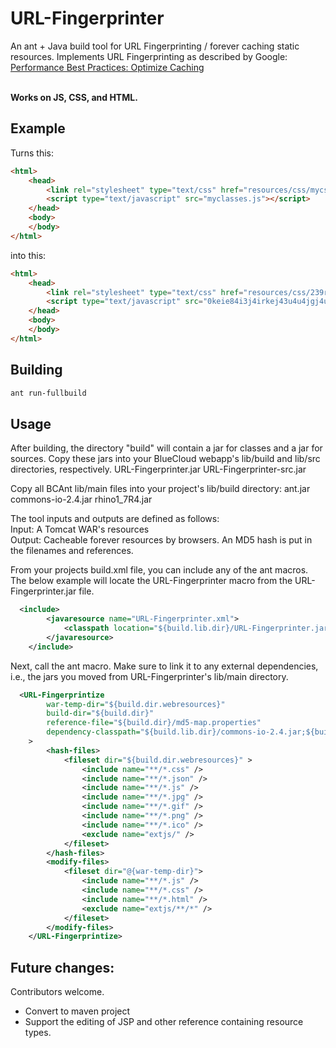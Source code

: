 # URL-Fingerprinter

An ant + Java build tool for URL Fingerprinting / forever caching static resources. Implements URL Fingerprinting as described by Google: 
<a href="https://developers.google.com/speed/docs/best-practices/caching" target="_blank">Performance Best Practices: Optimize Caching<a>

<br>
<b>Works on JS, CSS, and HTML.</b>


## Example
Turns this:
```html
<html>
	<head>
		<link rel="stylesheet" type="text/css" href="resources/css/mycss.css"/>
		<script type="text/javascript" src="myclasses.js"></script>
	</head>
	<body>
	</body>
</html>
```
into this:
```html
<html>
	<head>
		<link rel="stylesheet" type="text/css" href="resources/css/239rmfhr93483h883893892fh238904t-mycss.css"/>
		<script type="text/javascript" src="0keie84i3j4irkej43u4u4jgj4ui4i33-myclasses.js"></script>
	</head>
	<body>
	</body>
</html>
```

## Building
```sh
ant run-fullbuild
```

## Usage

After building, the directory "build" will contain a jar for classes and a jar for sources. Copy these jars into your BlueCloud webapp's lib/build and lib/src directories, respectively.
URL-Fingerprinter.jar
URL-Fingerprinter-src.jar

Copy all BCAnt lib/main files into your project's lib/build directory:
ant.jar
commons-io-2.4.jar
rhino1_7R4.jar

The tool inputs and outputs are defined as follows:<br>
Input: A Tomcat WAR's resources <br>
Output: Cacheable forever resources by browsers. An MD5 hash is put in the filenames and references. <br>

From your projects build.xml file, you can include any of the ant macros. The below example will locate the URL-Fingerprinter macro from the URL-Fingerprinter.jar file.

```xml
  <include>
		<javaresource name="URL-Fingerprinter.xml">
			<classpath location="${build.lib.dir}/URL-Fingerprinter.jar"/>
		</javaresource>
	</include>

```

Next, call the ant macro. Make sure to link it to any external dependencies, i.e., the jars you moved from URL-Fingerprinter's lib/main directory.

```xml
  <URL-Fingerprintize
		war-temp-dir="${build.dir.webresources}"
		build-dir="${build.dir}"
		reference-file="${build.dir}/md5-map.properties"
		dependency-classpath="${build.lib.dir}/commons-io-2.4.jar;${build.lib.dir}/rhino1_7R4.jar;${build.lib.dir}/URL-Fingerprinter.jar;${build.lib.dir}/ant.jar;"
	>
		<hash-files>
			<fileset dir="${build.dir.webresources}" >
				<include name="**/*.css" />
				<include name="**/*.json" />
				<include name="**/*.js" />
				<include name="**/*.jpg" />
				<include name="**/*.gif" />
				<include name="**/*.png" />
				<include name="**/*.ico" />
				<exclude name="extjs/" />
			</fileset>
		</hash-files>
		<modify-files>
			<fileset dir="@{war-temp-dir}">
				<include name="**/*.js" />
				<include name="**/*.css" />
				<include name="**/*.html" />
				<exclude name="extjs/**/*" />
			</fileset>
		</modify-files>
	</URL-Fingerprintize>
```

## Future changes:<br>
Contributors welcome.<br>
* Convert to maven project
* Support the editing of JSP and other reference containing resource types.



